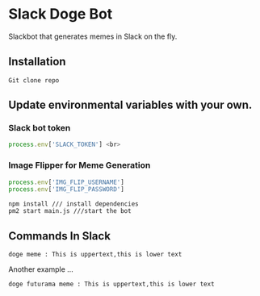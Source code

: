 # Slack Doge Bot 
Slackbot that generates memes in Slack on the fly. 
## Installation 
```
Git clone repo
```
## Update environmental variables with your own. 
### Slack bot token
```js
process.env['SLACK_TOKEN'] <br>
```
### Image Flipper for Meme Generation
```js
process.env['IMG_FLIP_USERNAME']
process.env['IMG_FLIP_PASSWORD']
```

```
npm install /// install dependencies
pm2 start main.js ///start the bot
```

## Commands In Slack
```
doge meme : This is uppertext,this is lower text
```
Another example ...
```
doge futurama meme : This is uppertext,this is lower text
```
